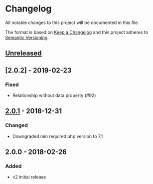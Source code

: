 # Changelog
All notable changes to this project will be documented in this file.

The format is based on [Keep a Changelog](http://keepachangelog.com/en/1.0.0/)
and this project adheres to [Semantic Versioning](http://semver.org/spec/v2.0.0.html).

## [Unreleased]

## [2.0.2] - 2019-02-23
### Fixed
- Relationship without data property (#92)

## [2.0.1] - 2018-12-31
### Changed
- Downgraded min required php version to 7.1

## 2.0.0 - 2018-02-26
### Added
- v2 initial release

[Unreleased]: https://github.com/json-api-php/json-api/compare/2.0.2...HEAD
[2.0.1]: https://github.com/json-api-php/json-api/compare/2.0.1...2.0.2
[2.0.1]: https://github.com/json-api-php/json-api/compare/2.0.0...2.0.1
